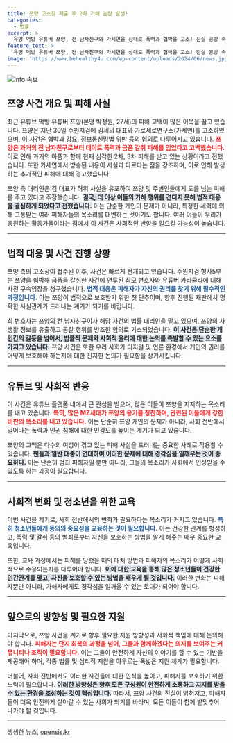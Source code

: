 ```yaml
---
title: 쯔양 고소장 제출 후 2차 가해 논란 발생!
categories:
  - 법률
excerpt: >
  유명 먹방 유튜버 쯔양, 전 남자친구와 가세연을 상대로 폭력과 협박을 고소! 진실 공방 속 2차 피해 고통에 법적 대응 나서 눈길. 이 사건의 이면에는 어떤 숨겨진 진실이? 클릭해서 확인하세요!
feature_text: >
  유명 먹방 유튜버 쯔양, 전 남자친구와 가세연을 상대로 폭력과 협박을 고소! 진실 공방 속 2차 피해 고통에 법적 대응 나서 눈길. 이 사건의 이면에는 어떤 숨겨진 진실이? 클릭해서 확인하세요!
image: 'https://www.behealthy4u.com/wp-content/uploads/2024/06/news.jpg'
---
```


<p><img src="https://www.behealthy4u.com/wp-content/uploads/2024/06/news.jpg" alt="info 속보" /></p>

<h2 data-ke-size="size26">쯔양 사건 개요 및 피해 사실</h2>

<p data-ke-size="size16">최근 유튜브 먹방 유튜버 쯔양(본명 박정원, 27세)의 피해 고백이 많은 이목을 끌고 있습니다. 쯔양은 지난 30일 수원지검에 김세의 대표와 가로세로연구소(가세연)를 고소하였으며, 이 사건은 협박과 강요, 정보통신망법 위반 등의 혐의로 다루어지고 있습니다. <b><span style="color: #ee2323;">쯔양은 과거의 전 남자친구로부터 데이트 폭력과 금품 갈취 피해를 입었다고 고백했습니다.</span></b> 이로 인해 과거의 아픔과 함께 현재 심각한 2차, 3차 피해를 받고 있는 상황이라고 전했습니다. 또한 가세연에서 방송된 내용이 사실과 다르다는 점을 강조하며, 이로 인해 발생하는 추가적인 피해에 대해 경고했습니다.</p>

<p data-ke-size="size16">쯔양 측 대리인은 김 대표가 허위 사실을 유포하여 쯔양 및 주변인들에게 도를 넘는 피해를 주고 있다고 주장했습니다. <b><span style="background-color: #21538527;">결국, 더 이상 이들의 가해 행위를 견디지 못해 법적 대응을 결심하게 되었다고 전했습니다.</span></b> 이는 단순한 개인의 문제가 아니라, 특정한 세력에 의해 고통받는 여러 피해자들의 목소리를 대변하는 것이기도 합니다. 여러 이들이 우리가 응원하는 활동가들이라는 점에서 이 사건은 사회적인 반향을 일으킬 가능성이 높습니다. </p>

<hr>

<h2 data-ke-size="size26">법적 대응 및 사건 진행 상황</h2>

<p data-ke-size="size16">쯔양 측의 고소장이 접수된 이후, 사건은 빠르게 전개되고 있습니다. 수원지검 형사5부는 쯔양을 협박해 금품을 갈취한 사건에 연루된 최모 변호사와 유튜버 카라큘라에 대해 사전 구속영장을 청구했습니다. <b><span style="color: #1a5490;">법적 대응은 피해자가 자신의 권리를 찾기 위해 필수적인 과정입니다.</span></b> 이는 쯔양이 법적으로 보호받기 위한 첫 단추이며, 향후 진행될 재판에서 명확한 사실관계가 드러나는 계기가 되기를 바랍니다.</p>

<p data-ke-size="size16">최 변호사는 쯔양의 전 남자친구이자 해당 사건의 법률 대리인을 맡고 있으며, 쯔양의 사생활 정보를 유출하고 공갈 행위를 방조한 혐의로 기소되었습니다. <b><span style="background-color: #21538527;">이 사건은 단순한 개인간의 갈등을 넘어서, 법률적 문제와 사회적 윤리에 대한 논의를 촉발할 수 있는 요소를 가지고 있습니다.</span></b> 쯔양 사건은 또한 우리 사회가 디지털 및 언론 환경에서 개인의 권리를 어떻게 보호해야 하는지에 대한 진지한 논의가 필요함을 상기시킵니다.</p>

<hr>

<h2 data-ke-size="size26">유튜브 및 사회적 반응</h2>

<p data-ke-size="size16">이 사건은 유튜브 플랫폼 내에서 큰 관심을 받으며, 많은 이들이 쯔양을 지지하는 목소리를 내고 있습니다. <b><span style="color: #ee2323;">특히, 많은 MZ세대가 쯔양의 용기를 칭찬하며, 관련된 이들에게 강한 비판의 목소리를 내고 있습니다.</span></b> 이는 단순히 쯔양 개인의 문제가 아니라, 사회 전반에서 일어나는 폭력과 인권 침해에 대한 민감도를 높이는 계기가 되고 있습니다.</p>

<p data-ke-size="size16">쯔양의 고백은 다수의 여성이 겪고 있는 피해 사실을 드러내는 중요한 사례로 작용할 수 있습니다. <b><span style="background-color: #21538527;">팬들과 일반 대중이 연대하여 이러한 문제에 대해 경각심을 일깨우는 것이 중요하다.</span></b> 이는 단순히 범죄 피해자일 뿐만 아니라, 그들의 목소리가 사회에서 인정받을 수 있도록 하는 과정이 필요합니다.</p>

<hr>

<h2 data-ke-size="size26">사회적 변화 및 청소년을 위한 교육</h2>

<p data-ke-size="size16">이번 사건을 계기로, 사회 전반에서의 변화가 필요하다는 목소리가 커지고 있습니다. <b><span style="color: #1a5490;">특히 청소년들에게 동의의 중요성을 교육하는 것이 필요합니다.</span></b> 이는 건강한 관계를 형성하고, 폭력 및 갈취 등의 범죄로부터 자신을 보호하는 방법을 알게 해주는 매우 중요한 교육입니다.</p>

<p data-ke-size="size16">또한, 교육 과정에서는 피해를 당했을 때의 대처 방법과 피해자의 목소리가 어떻게 사회적으로 수용되는지를 다루어야 합니다. <b><span style="background-color: #21538527;">이에 대한 교육을 통해 많은 청소년들이 건강한 인간관계를 맺고, 자신을 보호할 수 있는 방법을 배우게 될 것입니다.</span></b> 이러한 변화는 피해자뿐만 아니라, 가해자에게도 경각심을 일깨울 수 있는 토대가 되어야 합니다.</p>

<hr>

<h2 data-ke-size="size26">앞으로의 방향성 및 필요한 지원</h2>

<p data-ke-size="size16">마지막으로, 쯔양 사건을 계기로 향후 필요한 지원 방향성과 사회적 책임에 대해 논의해야 합니다. <b><span style="color: #ee2323;">피해자는 단지 회복의 과정을 넘어, 그들과 함께하겠다는 의지를 보여주는 커뮤니티나 조직이 필요합니다.</span></b> 이는 그들이 안전하게 자신의 이야기를 할 수 있는 기반을 제공해야 하며, 각종 법률 및 심리적 지원을 아우르는 폭넓은 지원 체계가 필요합니다.</p>

<p data-ke-size="size16">더불어, 사회 전반에서도 이러한 사건들에 대한 인식을 높이고, 피해자를 보호하기 위한 노력이 필요합니다. <b><span style="background-color: #21538527;">이러한 방향성은 향후 모든 구성원이 안전하게 소통하고 지지를 받을 수 있는 환경을 조성하는 것이 핵심입니다.</span></b> 따라서, 쯔양 사건의 진실이 밝혀지고, 피해자들이 더욱 안전하게 살아갈 수 있는 사회가 되기를 바라며, 모든 이들이 함께 발맞추어 나가야 할 것입니다.</p>

<hr>
생생한 뉴스, <a href="https://opensis.kr" rel="dofollow">opensis.kr</a>


